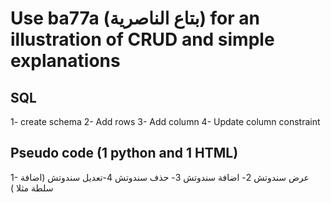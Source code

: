 # Use ba77a (بتاع الناصرية) for an illustration of CRUD and simple explanations

## SQL

1- create schema 
2- Add rows 
3- Add column 
4- Update column constraint


## Pseudo code (1 python and 1 HTML)

1- عرض سندوتش
2- اضافة سندوتش
3- حذف سندوتش 
4-تعديل سندوتش (اضافة سلطة مثلا ) 
